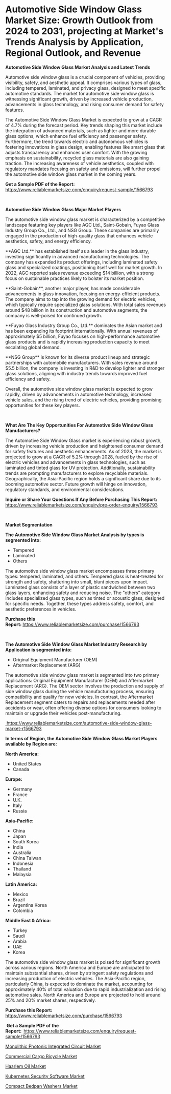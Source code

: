 <p><h1>Automotive Side Window Glass Market Size: Growth Outlook from 2024 to 2031, projecting at Market's Trends Analysis by Application, Regional Outlook, and Revenue</h1></p><p><strong>Automotive Side Window Glass Market Analysis and Latest Trends</strong></p>
<p><p>Automotive side window glass is a crucial component of vehicles, providing visibility, safety, and aesthetic appeal. It comprises various types of glass, including tempered, laminated, and privacy glass, designed to meet specific automotive standards. The market for automotive side window glass is witnessing significant growth, driven by increased vehicle production, advancements in glass technology, and rising consumer demand for safety features. </p><p>The Automotive Side Window Glass Market is expected to grow at a CAGR of 4.7% during the forecast period. Key trends shaping this market include the integration of advanced materials, such as lighter and more durable glass options, which enhance fuel efficiency and passenger safety. Furthermore, the trend towards electric and autonomous vehicles is fostering innovations in glass design, enabling features like smart glass that adjusts transparency and enhances user comfort. With the growing emphasis on sustainability, recycled glass materials are also gaining traction. The increasing awareness of vehicle aesthetics, coupled with regulatory mandates focusing on safety and emissions, will further propel the automotive side window glass market in the coming years.</p></p>
<p><strong>Get a Sample PDF of the Report:&nbsp;</strong> <a href="https://www.reliablemarketsize.com/enquiry/request-sample/1566793">https://www.reliablemarketsize.com/enquiry/request-sample/1566793</a></p>
<p>&nbsp;</p>
<p><strong>Automotive Side Window Glass Major Market Players</strong></p>
<p><p>The automotive side window glass market is characterized by a competitive landscape featuring key players like AGC Ltd., Saint-Gobain, Fuyao Glass Industry Group Co., Ltd., and NSG Group. These companies are primarily engaged in the production of high-quality glass that enhances vehicle aesthetics, safety, and energy efficiency.</p><p>**AGC Ltd.** has established itself as a leader in the glass industry, investing significantly in advanced manufacturing technologies. The company has expanded its product offerings, including laminated safety glass and specialized coatings, positioning itself well for market growth. In 2022, AGC reported sales revenue exceeding $14 billion, with a strong focus on sustainable practices likely to bolster its market position.</p><p>**Saint-Gobain**, another major player, has made considerable advancements in glass innovation, focusing on energy-efficient products. The company aims to tap into the growing demand for electric vehicles, which typically require specialized glass solutions. With total sales revenues around $48 billion in its construction and automotive segments, the company is well-poised for continued growth.</p><p>**Fuyao Glass Industry Group Co., Ltd.** dominates the Asian market and has been expanding its footprint internationally. With annual revenues of approximately $5 billion, Fuyao focuses on high-performance automotive glass products and is rapidly increasing production capacity to meet escalating global demand.</p><p>**NSG Group** is known for its diverse product lineup and strategic partnerships with automobile manufacturers. With sales revenue around $5.5 billion, the company is investing in R&D to develop lighter and stronger glass solutions, aligning with industry trends towards improved fuel efficiency and safety.</p><p>Overall, the automotive side window glass market is expected to grow rapidly, driven by advancements in automotive technology, increased vehicle sales, and the rising trend of electric vehicles, providing promising opportunities for these key players.</p></p>
<p>&nbsp;</p>
<p><strong>What Are The Key Opportunities For Automotive Side Window Glass Manufacturers?</strong></p>
<p><p>The Automotive Side Window Glass market is experiencing robust growth, driven by increasing vehicle production and heightened consumer demand for safety features and aesthetic enhancements. As of 2023, the market is projected to grow at a CAGR of 5.2% through 2028, fueled by the rise of electric vehicles and advancements in glass technologies, such as laminated and tinted glass for UV protection. Additionally, sustainability trends are prompting manufacturers to explore recyclable materials. Geographically, the Asia-Pacific region holds a significant share due to its booming automotive sector. Future growth will hinge on innovation, regulatory standards, and environmental considerations.</p></p>
<p><strong>Inquire or Share Your Questions If Any Before Purchasing This Report:</strong> <a href="https://www.reliablemarketsize.com/enquiry/pre-order-enquiry/1566793">https://www.reliablemarketsize.com/enquiry/pre-order-enquiry/1566793</a></p>
<p>&nbsp;</p>
<p><strong>Market Segmentation</strong></p>
<p><strong>The Automotive Side Window Glass Market Analysis by types is segmented into:</strong></p>
<p><ul><li>Tempered</li><li>Laminated</li><li>Others</li></ul></p>
<p><p>The automotive side window glass market encompasses three primary types: tempered, laminated, and others. Tempered glass is heat-treated for strength and safety, shattering into small, blunt pieces upon impact. Laminated glass consists of a layer of plastic sandwiched between two glass layers, enhancing safety and reducing noise. The "others" category includes specialized glass types, such as tinted or acoustic glass, designed for specific needs. Together, these types address safety, comfort, and aesthetic preferences in vehicles.</p></p>
<p><strong>Purchase this Report:&nbsp;</strong><a href="https://www.reliablemarketsize.com/purchase/1566793">https://www.reliablemarketsize.com/purchase/1566793</a></p>
<p>&nbsp;</p>
<p><strong>The Automotive Side Window Glass Market Industry Research by Application is segmented into:</strong></p>
<p><ul><li>Original Equipment Manufacturer (OEM)</li><li>Aftermarket Replacement (ARG)</li></ul></p>
<p><p>The automotive side window glass market is segmented into two primary applications: Original Equipment Manufacturer (OEM) and Aftermarket Replacement (ARG). The OEM sector involves the production and supply of side window glass during the vehicle manufacturing process, ensuring compatibility and quality for new vehicles. In contrast, the Aftermarket Replacement segment caters to repairs and replacements needed after accidents or wear, often offering diverse options for consumers looking to maintain or upgrade their vehicles post-manufacturing.</p></p>
<p><a href="https://www.reliablemarketsize.com/automotive-side-window-glass-market-r1566793">&nbsp;https://www.reliablemarketsize.com/automotive-side-window-glass-market-r1566793</a></p>
<p><strong>In terms of Region, the Automotive Side Window Glass Market Players available by Region are:</strong></p>
<p>
    <p> <strong> North America: </strong>
        <ul>
            <li>United States</li>
            <li>Canada</li>
        </ul>
        </p> 
    <p> <strong> Europe: </strong>
        <ul>
            <li>Germany</li>
            <li>France</li>
            <li>U.K.</li>
            <li>Italy</li>
            <li>Russia</li>
        </ul>
        </p> 
    <p> <strong> Asia-Pacific: </strong>
        <ul>
            <li>China</li>
            <li>Japan</li>
            <li>South Korea</li>
            <li>India</li>
            <li>Australia</li>
            <li>China Taiwan</li>
            <li>Indonesia</li>
            <li>Thailand</li>
            <li>Malaysia</li>
        </ul>
        </p> 
    <p> <strong> Latin America: </strong>
        <ul>
            <li>Mexico</li>
            <li>Brazil</li>
            <li>Argentina Korea</li>
            <li>Colombia</li>
        </ul>
        </p> 
    <p> <strong> Middle East & Africa: </strong>
        <ul>
            <li>Turkey</li>
            <li>Saudi</li>
            <li>Arabia</li>
            <li>UAE</li>
            <li>Korea</li>
        </ul>
    </p>
    </p>
<p><p>The automotive side window glass market is poised for significant growth across various regions. North America and Europe are anticipated to maintain substantial shares, driven by stringent safety regulations and increasing production of electric vehicles. The Asia-Pacific region, particularly China, is expected to dominate the market, accounting for approximately 40% of total valuation due to rapid industrialization and rising automotive sales. North America and Europe are projected to hold around 25% and 20% market shares, respectively.</p></p>
<p><strong>Purchase this Report: </strong><a href="https://www.reliablemarketsize.com/purchase/1566793">https://www.reliablemarketsize.com/purchase/1566793</a></p>
<p>&nbsp;<strong>Get a Sample PDF of the Report:&nbsp;&nbsp;</strong><a href="https://www.reliablemarketsize.com/enquiry/request-sample/1566793">https://www.reliablemarketsize.com/enquiry/request-sample/1566793</a></p>
<p><strong></strong></p>
<p><p><a href="https://medium.com/@emma_paterson_grant/monolithic-photonic-integrated-circuit-market-share-size-trends-industry-analysis-report-by-6a32f9b4e987?postPublishedType=repub">Monolithic Photonic Integrated Circuit Market</a></p><p><a href="https://issuu.com/reportprime-2/docs/commercial-cargo-bicycle-market-siz_c4e299186f7bfd">Commercial Cargo Bicycle Market</a></p><p><a href="https://www.linkedin.com/pulse/navigating-global-haarlem-oil-market-landscape-trends-pkroe">Haarlem Oil Market</a></p><p><a href="https://www.linkedin.com/pulse/kubernetes-security-software-market-size-growth-trends-statistics-lomgf?trackingId=E0xFcGgfQPOAmcHJI9PfNg%3D%3D">Kubernetes Security Software Market</a></p><p><a href="https://issuu.com/reportprime-2/docs/compact-bedpan-washers-market-size-_5b030d0b1d6526">Compact Bedpan Washers Market</a></p></p>